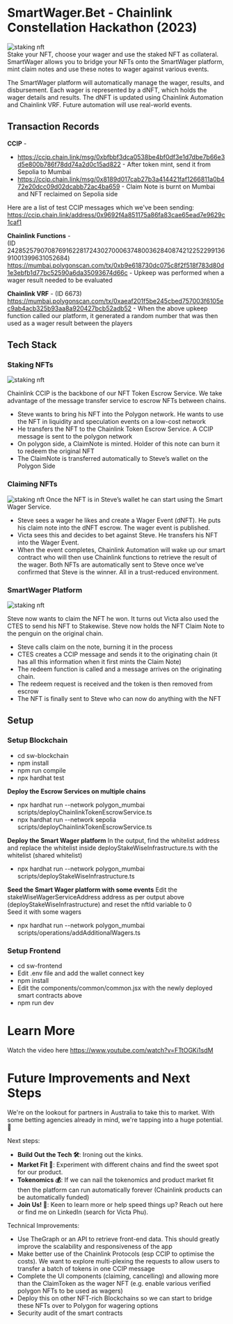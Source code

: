 # SmartWager.Bet - Chainlink Constellation Hackathon (2023)
![staking nft](./images/logo.png "Smart Wager - Bet with Assets, Win with Assurance")  
Stake your NFT, choose your wager and use the staked NFT as collateral.  
SmartWager allows you to bridge your NFTs onto the SmartWager platform, mint claim notes and use these notes to wager against various events.  

The SmartWager platform will automatically manage the wager, results, and disbursement. Each wager is represented by a dNFT, which holds the 
wager details and results. The dNFT is updated using Chainlink Automation and Chainlink VRF. Future automation will use real-world events.

## Transaction Records
**CCIP** -
- https://ccip.chain.link/msg/0xbfbbf3dca0538be4bf0df3e1d7dbe7b66e3d5e800b786f78dd74a2d0c15ad822 - After token mint, send it from Sepolia to Mumbai  
- https://ccip.chain.link/msg/0x8189d017cab27b3a414421faf1266811a0b472e20dcc09d02dcabb72ac4ba659 - Claim Note is burnt on Mumbai and NFT reclaimed on Sepolia side  


Here are a list of test CCIP messages which we've been sending:  
https://ccip.chain.link/address/0x9692f4a851175a86fa83cae65ead7e9629c1caf1

**Chainlink Functions** -   
 (ID 24285257907087691622817243027000637480036284087421225229913691001399631052684)
https://mumbai.polygonscan.com/tx/0xb9e618730dc075c8f2f518f783d80d1e3ebfb1d77bc52590a6da35093674d66c - Upkeep was performed when a wager result needed to be evaluated  


**Chainlink VRF** - 
(ID 6673)  
https://mumbai.polygonscan.com/tx/0xaeaf201f5be245cbed757003f6105ec9ab4acb325b93aa8a920427bcb52adb52 - When the above upkeep function called our platform, it generated a random number that was then used as a wager result between the players 

## Tech Stack
### Staking NFTs
![staking nft](./images/ccip-lock-and-mint.png "CCIP Chainlink Token Escrow Service - Lock and Mint")

Chainlink CCIP is the backbone of our NFT Token Escrow Service. We take advantage of the message transfer service to escrow NFTs between chains.  

- Steve wants to bring his NFT into the Polygon network. He wants to use the NFT in liquidity and speculation events on a low-cost network
- He transfers the NFT to the Chainlink Token Escrow  Service. A CCIP message is sent to the polygon network
- On polygon side, a ClaimNote is minted. Holder of this note can burn it to redeem the original NFT
- The ClaimNote is transferred automatically to Steve’s wallet on the Polygon Side   


### Claiming NFTs
![staking nft](./images/ccip-claim-and-unlock.png "CCIP Chainlink Token Escrow Service - Claim and Unlock")
Once the NFT is in Steve’s wallet he can start using the Smart Wager Service.   

- Steve sees a wager he likes and create a Wager Event (dNFT). He puts his claim note into the dNFT escrow. The wager event is published.  
- Victa sees this and decides to bet against Steve. He transfers his NFT into the Wager Event. 
- When the event completes, Chainlink Automation will wake up our smart contract who will then use Chainlink functions to retrieve the result of the wager. Both NFTs are automatically sent to Steve once we’ve confirmed that Steve is the winner. All in a trust-reduced environment.


### SmartWager Platform
![staking nft](./images/ca-cf-stakewise-bet.png "SmartWager Wager Platform Service")

Steve now wants to claim the NFT he won. It turns out Victa also used the CTES to send his NFT to Stakewise. Steve now holds the NFT Claim Note to the penguin on the original chain.  

- Steve calls claim on the note, burning it in the process
- CTES creates a CCIP message and sends it to the originating chain (it has all this information when it first mints the Claim Note)
- The redeem function is called and a message arrives on the originating chain.
- The redeem request is received and the token is then removed from escrow
- The NFT is finally sent to Steve who can now do anything with the NFT


## Setup

### Setup Blockchain
- cd sw-blockchain
- npm install
- npm run compile
- npx hardhat test

**Deploy the Escrow Services on multiple chains**
- npx hardhat run --network polygon_mumbai scripts/deployChainlinkTokenEscrowService.ts
- npx hardhat run --network sepolia scripts/deployChainlinkTokenEscrowService.ts

**Deploy the Smart Wager platform**
In the output, find the whitelist address and replace the whitelist inside deployStakeWiseInfrastructure.ts with the whitelist (shared whitelist)  

- npx hardhat run --network polygon_mumbai scripts/deployStakeWiseInfrastructure.ts

**Seed the Smart Wager platform with some events**
Edit the stakeWiseWagerServiceAddress address as per output above (deployStakeWiseInfrastructure) and reset the nftId variable to 0  
Seed it with some wagers  

- npx hardhat run --network polygon_mumbai scripts/operations/addAdditionalWagers.ts 


### Setup Frontend
- cd sw-frontend
- Edit .env file and add the wallet connect key
- npm install
- Edit the components/common/common.jsx with the newly deployed smart contracts above
- npm run dev


# Learn More  
Watch the video here https://www.youtube.com/watch?v=FTtOGKi1sdM

# Future Improvements and Next Steps
We're on the lookout for partners in Australia to take this to market. With some betting agencies already in mind, we're tapping into a huge potential. 🚀

Next steps:  
- **Build Out the Tech 🛠**: Ironing out the kinks.
- **Market Fit 🎲**: Experiment with different chains and find the sweet spot for our product.
- **Tokenomics 💰**: If we can nail the tokenomics and product market fit then the platform can run automatically forever (Chainlink products can be automatically funded)
- **Join Us! 👋**: Keen to learn more or help speed things up? Reach out here or find me on LinkedIn (search for Victa Phu).

Technical Improvements:
- Use TheGraph or an API to retrieve front-end data. This should greatly improve the scalability and responsiveness of the app  
- Make better use of the Chainlink Protocols (esp CCIP to optimise the costs). We want to explore multi-plexing the requests to allow users to transfer a batch of tokens in one CCIP message  
- Complete the UI components (claiming, cancelling) and allowing more than the ClaimToken as the wager NFT (e.g. enable various verified polygon NFTs to be used as wagers)
- Deploy this on other NFT-rich Blockchains so we can start to bridge these NFTs over to Polygon for wagering options
- Security audit of the smart contracts
